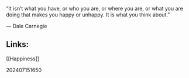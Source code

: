 
“It isn’t what you have, or who you are, or where you are, or what you are doing that makes you happy or unhappy. It is what you think about.”

— Dale Carnegie



## Links: 

[[Happiness]]


202407151650
